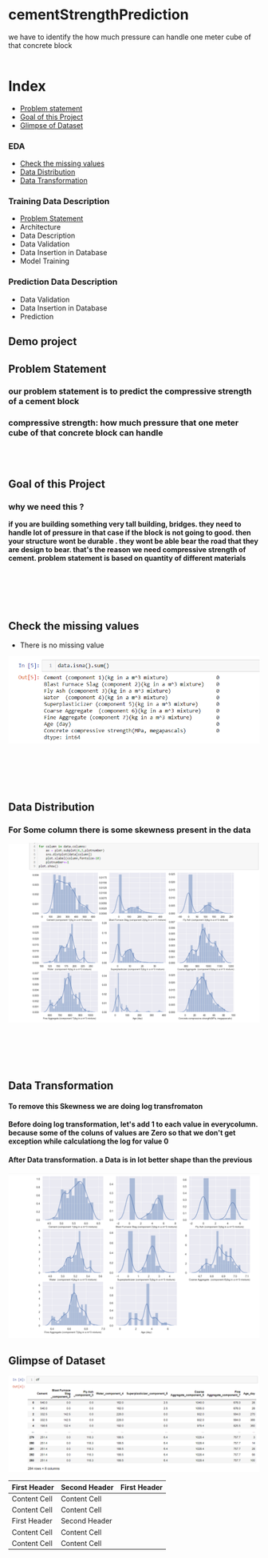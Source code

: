 # cementStrengthPrediction
we have to identify the how much pressure can handle one meter cube of that concrete block
<br><br>

# Index

* [Problem statement](#problem-statement)
* [Goal of this Project](#goal-of-this-Project)
* [Glimpse of Dataset](#glimpse-of-Dataset)

### EDA
* [Check the missing values](#Check-the-missing-values)
* [Data Distribution](#data-distribution)
* [Data Transformation](#data-transformation)




### Training Data Description
* [Problem Statement](#problem-statement)
* Architecture
* Data Description
* Data Validation 
* Data Insertion in Database
* Model Training 

### Prediction Data Description
* Data Validation  
* Data Insertion in Database 
* Prediction 


## Demo project

## Problem Statement
### our problem statement is to predict the compressive strength of a cement block

### compressive strength: **how much pressure that one meter cube of that concrete block can handle**
<br>
<br>


## Goal of this Project
### why we need this ?
**if you are building something very tall building, bridges. they need to handle lot of pressure
	in that case if the block is not going to good. then your structure wont be durable . they wont be able
bear the road that they are design to bear. that's the reason we need compressive strength of cement.
  problem statement is based on quantity of different materials**
<br>
<br>
<br>
<br>
<br>
<br>
  
  
  
  
  



## Check the missing values

* There is no missing value
  <p align="center">
<img src="https://github.com/rahulk15/images/blob/main/cement%20missing%20values.png" alt="command">
</p>
<br>
<br>
<br>
<br>

## Data Distribution

### For Some column there is some skewness present in the data
  <p align="center">
<img src="https://github.com/rahulk15/images/blob/main/cement%20Data%20Dirsibution.png" alt="command">
</p>
<br>
<br>
<br>
<br>

## Data Transformation
#### To remove this Skewness we are doing log transfromaton
#### Before doing log transformation, let's add 1 to each value in everycolumn. because some of the coluns of values are Zero so that we don't get exception while calculationg the log for value 0
#### After Data transformation. a Data is in lot better shape than the previous
<p align="center">
<img src="https://github.com/rahulk15/images/blob/main/log%20transfromation.png" alt="command">
</p>















## Glimpse of Dataset
  <p align="center">
<img src="https://github.com/rahulk15/images/blob/main/Screenshot%202021-04-16%20223124.png" alt="command">
</p>


| First Header  | Second Header | First Header  |
| ------------- | ------------- | ------------- |
| Content Cell  | Content Cell  |		|
| Content Cell  | Content Cell  |		|
| First Header  | Second Header |		|
| Content Cell  | Content Cell  |		|
| Content Cell  | Content Cell  |		|

